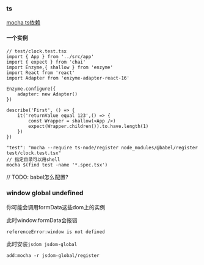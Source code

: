 ### ts

[mocha ts依赖](https://42coders.com/testing-typescript-with-mocha-and-chai/)



#### 一个实例

```
// test/clock.test.tsx
import { App } from '../src/app'
import { expect } from 'chai'
import Enzyme,{ shallow } from 'enzyme'
import React from 'react'
import Adapter from 'enzyme-adapter-react-16'

Enzyme.configure({
    adapter: new Adapter()
})

describe('First', () => {
    it('returnValue equal 123',() => {
        const Wrapper = shallow(<App />)
        expect(Wrapper.children()).to.have.length(1)
    })
})
```

```
"test": "mocha --require ts-node/register node_modules/@babel/register test/clock.test.tsx"
// 指定目录可以用shell
mocha $(find test -name '*.spec.tsx')
```

// TODO:  babel怎么配置?



### window global undefined

你可能会调用formData这些dom上的实例

此时window.formData会报错

`referenceError:window is not defined`



此时安装`jsdom jsdom-global`

```
add:mocha -r jsdom-global/register
```







